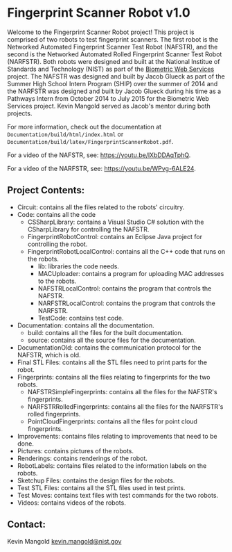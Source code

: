 # Fingerprint Scanner Robot v1.0

Welcome to the Fingerprint Scanner Robot project! This project is comprised of two robots to test fingerprint scanners. The first robot is the Networked Automated Fingerprint Scanner Test Robot (NAFSTR), and the second is the Networked Automated Rolled Fingerprint Scanner Test Robot (NARFSTR). Both robots were designed and built at the National Institue of Standards and Technology (NIST) as part of the [Biometric Web Services](http://www.nist.gov/itl/iad/ig/bws.cfm) project. The NAFSTR was designed and built by Jacob Glueck as part of the Summer High School Intern Program (SHIP) over the summer of 2014 and the NARFSTR was designed and built by Jacob Glueck during his time as a  Pathways Intern from October 2014 to July 2015 for the Biometric Web Services project. Kevin Mangold served as Jacob's mentor during both projects.

For more information, check out the documentation  at `Documentation/build/html/index.html` or `Documentation/build/latex/FingerprintScannerRobot.pdf`.

For a video of the NAFSTR, see: https://youtu.be/lXbDDAqTphQ.

For a video of the NARFSTR, see: https://youtu.be/WPvg-6ALE24.

## Project Contents:

* Circuit: contains all the files related to the robots' circuitry.
* Code: contains all the code
    * CSSharpLibrary: contains a Visual Studio C# solution with the CSharpLibrary for controlling the NAFSTR.
    * FingerprintRobotControl: contains an Eclipse Java project for controlling the robot.
    * FingerprintRobotLocalControl: contains all the C++ code that runs on the robots.
        * lib: libraries the code needs.
        * MACUploader: contains a program for uploading MAC addresses to the robots.
        * NAFSTRLocalControl: contains the program that controls the NAFSTR.
        * NARFSTRLocalControl: contains the program that controls the NARFSTR.
        * TestCode: contains test code.
* Documentation: contains all the documentation.
    * build: contains all the files for the built documentation.
    * source: contains all the source files for the documentation.
* DocumentationOld: contains the communication protocol for the NAFSTR, which is old.
* Final STL Files: contains all the STL files need to print parts for the robot.
* Fingerprints: contains all the files relating to fingerprints for the two robots.
    * NAFSTRSimpleFingerprints: contains all the files for the NAFSTR's fingerprints.
    * NARFSTRRolledFingerprints: contains all the files for the NARFSTR's rolled fingerprints.
    * PointCloudFingerprints: contains all the files for point cloud fingerprints.
* Improvements: contains files relating to improvements that need to be done.
* Pictures: contains pictures of the robots.
* Renderings: contains renderings of the robot.
* RobotLabels: contains files related to the information labels on the robots.
* Sketchup Files: contains the design files for the robots.
* Test STL Files: contains all the STL files used in test prints.
* Test Moves: contains text files with test commands for the two robots.
* Videos: contains videos of the robots.

## Contact:
Kevin Mangold
kevin.mangold@nist.gov
